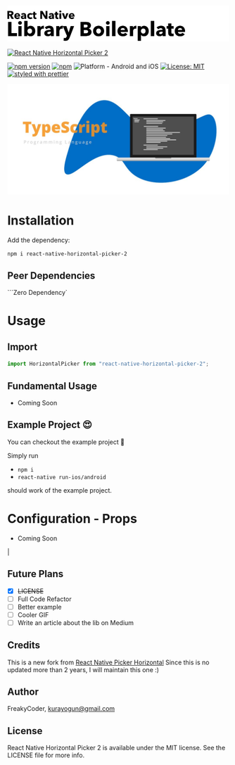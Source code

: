 <img alt="React Native Horizontal Picker 2" src="assets/logo.png" width="1050"/>

[![React Native Horizontal Picker 2](https://img.shields.io/badge/-Extremely%20easy%20to%20create%20a%20React%20Native%20Component%20Library%20with%20both%20Stateful%20and%20Functional%20Component%20Examples-orange?style=for-the-badge)](https://github.com/WrathChaos/react-native-horizontal-picker-2)

[![npm version](https://img.shields.io/npm/v/react-native-horizontal-picker-2.svg?style=for-the-badge)](https://www.npmjs.com/package/react-native-horizontal-picker-2)
[![npm](https://img.shields.io/npm/dt/react-native-horizontal-picker-2.svg?style=for-the-badge)](https://www.npmjs.com/package/react-native-horizontal-picker-2)
![Platform - Android and iOS](https://img.shields.io/badge/platform-Android%20%7C%20iOS-blue.svg?style=for-the-badge)
[![License: MIT](https://img.shields.io/badge/License-MIT-green.svg?style=for-the-badge)](https://opensource.org/licenses/MIT)
[![styled with prettier](https://img.shields.io/badge/styled_with-prettier-ff69b4.svg?style=for-the-badge)](https://github.com/prettier/prettier)

<p align="center">
  <img alt="React Native Horizontal Picker 2"
        src="assets/Screenshots/typescript.jpg" />
</p>

# Installation

Add the dependency:

```bash
npm i react-native-horizontal-picker-2
```

## Peer Dependencies

```Zero Dependency`

# Usage

## Import

```jsx
import HorizontalPicker from "react-native-horizontal-picker-2";
```

## Fundamental Usage

- Coming Soon

<!-- ```jsx
<HorizontalPicker
  style={{ flex: 0, height: 75 }}
  data={[1, 2, 3, 4, 5, 6, 7, 8, 9, 10, 11, 12, 13, 14, 15]}
  onChange={(val, index) => {
    console.log({ val, index });
    setValueSelection(val);
  }}
/>
``` -->

## Example Project 😍

You can checkout the example project 🥰

Simply run

- `npm i`
- `react-native run-ios/android`

should work of the example project.

# Configuration - Props

- Coming Soon
<!--

## Fundamentals

| Property |   Type   |  Default  | Description                                          |
| -------- | :------: | :-------: | ---------------------------------------------------- |
| data     |  any[]   | undefined | set the data                                         |
| onChange | function | undefined | set your own logic when the selected data is changed |

## Customization (Optionals)

| Property |   Type    | Default | Description                                             |
| -------- | :-------: | :-----: | ------------------------------------------------------- |
| style    | ViewStyle | default | set or override the style object for the main container | --> |

## Future Plans

- [x] ~~LICENSE~~
- [ ] Full Code Refactor
- [ ] Better example
- [ ] Cooler GIF
- [ ] Write an article about the lib on Medium

## Credits

This is a new fork from [React Native Picker Horizontal](https://github.com/andrey-sh/react-native-picker-horizontal)
Since this is no updated more than 2 years, I will maintain this one :)

## Author

FreakyCoder, kurayogun@gmail.com

## License

React Native Horizontal Picker 2 is available under the MIT license. See the LICENSE file for more info.
